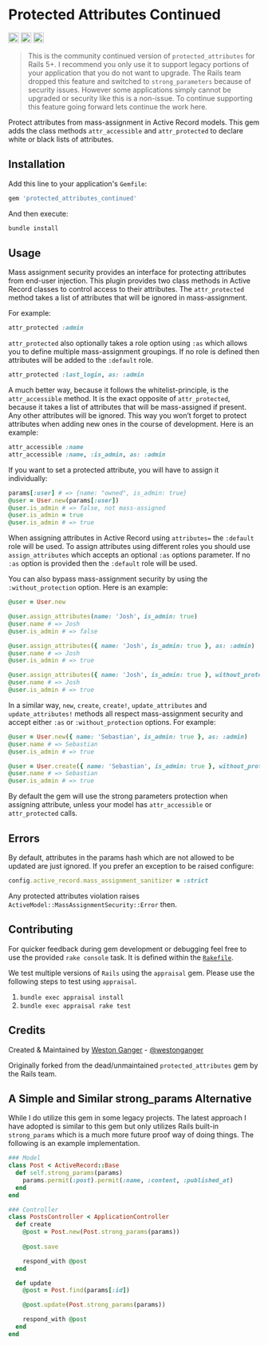 # Protected Attributes Continued
<a href="https://badge.fury.io/rb/protected_attributes_continued" target="_blank"><img height="21" style='border:0px;height:21px;' border='0' src="https://badge.fury.io/rb/protected_attributes_continued.svg" alt="Gem Version"></a>
<a href='https://travis-ci.com/westonganger/protected_attributes_continued' target='_blank'><img height='21' style='border:0px;height:21px;' src='https://api.travis-ci.org/westonganger/protected_attributes_continued.svg?branch=master' border='0' alt='Build Status' /></a>
<a href='https://rubygems.org/gems/protected_attributes_continued' target='_blank'><img height='21' style='border:0px;height:21px;' src='https://ruby-gem-downloads-badge.herokuapp.com/protected_attributes_continued?label=rubygems&type=total&total_label=downloads&color=brightgreen' border='0' alt='RubyGems Downloads' /></a>

> This is the community continued version of `protected_attributes` for Rails 5+. I recommend you only use it to support legacy portions of your application that you do not want to upgrade. The Rails team dropped this feature and switched to `strong_parameters` because of security issues. However some applications simply cannot be upgraded or security like this is a non-issue. To continue supporting this feature going forward lets continue the work here.

Protect attributes from mass-assignment in Active Record models. This gem adds the class methods `attr_accessible` and `attr_protected` to declare white or black lists of attributes.


## Installation

Add this line to your application's `Gemfile`:

```ruby
gem 'protected_attributes_continued'
```

And then execute:

```ruby
bundle install
```

## Usage

Mass assignment security provides an interface for protecting attributes from end-user injection. This plugin provides two class methods in Active Record classes to control access to their attributes. The `attr_protected` method takes a list of attributes that will be ignored in mass-assignment. 

For example:
```ruby
attr_protected :admin
```
`attr_protected` also optionally takes a role option using `:as` which allows you to define multiple mass-assignment groupings. If no role is defined then attributes will be added to the `:default` role.

```ruby
attr_protected :last_login, as: :admin
```
A much better way, because it follows the whitelist-principle, is the `attr_accessible` method. It is the exact opposite of `attr_protected`, because it takes a list of attributes that will be mass-assigned if present. Any other attributes will be ignored. This way you won’t forget to protect attributes when adding new ones in the course of development. Here is an example:

```ruby
attr_accessible :name
attr_accessible :name, :is_admin, as: :admin
```

If you want to set a protected attribute, you will have to assign it individually:

```ruby
params[:user] # => {name: "owned", is_admin: true}
@user = User.new(params[:user])
@user.is_admin # => false, not mass-assigned
@user.is_admin = true
@user.is_admin # => true
```

When assigning attributes in Active Record using `attributes=` the `:default` role will be used. To assign attributes using different roles you should use `assign_attributes` which accepts an optional `:as` options parameter. If no `:as` option is provided then the `:default` role will be used. 

You can also bypass mass-assignment security by using the `:without_protection` option. Here is an example:

```ruby
@user = User.new

@user.assign_attributes(name: 'Josh', is_admin: true)
@user.name # => Josh
@user.is_admin # => false

@user.assign_attributes({ name: 'Josh', is_admin: true }, as: :admin)
@user.name # => Josh
@user.is_admin # => true

@user.assign_attributes({ name: 'Josh', is_admin: true }, without_protection: true)
@user.name # => Josh
@user.is_admin # => true
```

In a similar way, `new`, `create`, `create!`, `update_attributes` and `update_attributes!` methods all respect mass-assignment security and accept either `:as` or `:without_protection` options. For example:

```ruby
@user = User.new({ name: 'Sebastian', is_admin: true }, as: :admin)
@user.name # => Sebastian
@user.is_admin # => true

@user = User.create({ name: 'Sebastian', is_admin: true }, without_protection: true)
@user.name # => Sebastian
@user.is_admin # => true
```

By default the gem will use the strong parameters protection when assigning attribute, unless your model has `attr_accessible` or `attr_protected` calls.

## Errors

By default, attributes in the params hash which are not allowed to be updated are just ignored. If you prefer an exception to be raised configure:

```ruby
config.active_record.mass_assignment_sanitizer = :strict
```

Any protected attributes violation raises `ActiveModel::MassAssignmentSecurity::Error` then.

## Contributing

For quicker feedback during gem development or debugging feel free to use the provided `rake console` task. It is defined within the [`Rakefile`](https://github.com/westonganger/protected_attributes_continued/blob/master/Rakefile).

We test multiple versions of `Rails` using the `appraisal` gem. Please use the following steps to test using `appraisal`.

1. `bundle exec appraisal install`
2. `bundle exec appraisal rake test`

## Credits

Created & Maintained by [Weston Ganger](https://westonganger.com) - [@westonganger](https://github.com/westonganger)

Originally forked from the dead/unmaintained `protected_attributes` gem by the Rails team.

## A Simple and Similar strong_params Alternative

While I do utilize this gem in some legacy projects. The latest approach I have adopted is similar to this gem but only utilizes Rails built-in `strong_params` which is a much more future proof way of doing things. The following is an example implementation.

```ruby
### Model
class Post < ActiveRecord::Base
  def self.strong_params(params)
    params.permit(:post).permit(:name, :content, :published_at)
  end
end

### Controller
class PostsController < ApplicationController
  def create
    @post = Post.new(Post.strong_params(params))
    
    @post.save

    respond_with @post
  end

  def update
    @post = Post.find(params[:id])

    @post.update(Post.strong_params(params))

    respond_with @post
  end
end
```
